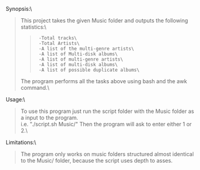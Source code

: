 Synopsis:\
>	This project takes the given Music folder and outputs the following statistics:\
>>		-Total tracks\
>>		-Total Artists\
>>		-A list of the multi-genre artists\
>>		-A list of Multi-disk albums\
>>		-A list of multi-genre artists\
>>		-A list of multi-disk albums\
>>		-A list of possible duplicate albums\
>	The program performs all the tasks above using bash and the awk command.\
	
Usage:\
>	To use this program just run the script folder with the Music folder as a input to the program.\
	i.e. "./script.sh Music/" Then the program will ask to enter either 1 or 2.\

Limitations:\
>	The program only works on music folders structured almost identical to the Music/ folder, because the script uses depth to asses.

